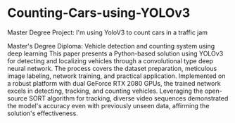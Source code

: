 # Counting-Cars-using-YOLOv3
Master Degree Project: I'm using YoloV3 to count cars in a traffic jam 

Master's Degree Diploma: Vehicle detection and counting
system using deep learning
This paper presents a Python-based solution using YOLOv3 for
detecting and localizing vehicles through a convolutional type deep neural network. The process covers the dataset
preparation, meticulous image labeling, network training,
and practical application. Implemented on a robust platform
with dual GeForce RTX 2080 GPUs, the trained network excels
in detecting, tracking, and counting vehicles. Leveraging
the open-source SORT algorithm for tracking, diverse video
sequences demonstrated the model's accuracy even with
previously unseen data, affirming the solution's
effectiveness.

